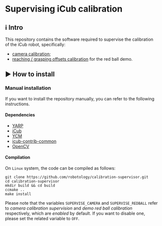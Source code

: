 # Supervising iCub calibration 

## :information_source: Intro

This repository contains the software required to supervise the calibration of the iCub robot, specifically:
- [camera calibration](cameraSupervision/README.md);
- [reaching / grasping offsets calibration](demoRedBallCalibration/README.md) for the red ball demo.

## :arrow_forward: How to install

### Manual installation

If you want to install the repository manually, you can refer to the following instructions.

#### Dependencies

- [YARP](https://github.com/robotology/yarp)
- [iCub](https://github.com/robotology/icub-main)
- [YCM](https://github.com/robotology/ycm)
- [icub-contrib-common](https://github.com/robotology/icub-contrib-common)
- [OpenCV](https://github.com/opencv/opencv)

#### Compilation

On `Linux` system, the code can be compiled as follows:

``` 
git clone https://github.com/robotology/calibration-supervisor.git
cd calibration-supervisor
mkdir build && cd build
ccmake ..
make install 
```

Please note that the variables `SUPERVISE_CAMERA` and `SUPERVISE_REDBALL` refer to *camera calibration supervision* and *demo red ball calibration* respectively, which are *enabled* by default. If you want to disable one, please set the related variable to `OFF`.
